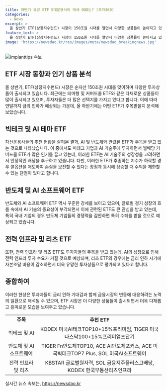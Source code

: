 ```yaml
---
title: 하반기 유망 ETF 5대운용사의 대세 OOO는? [투자360]
categories:
  - News
excerpt: >
  올 상반기 ETF(상장지수펀드) 시장이 150조원 시대를 열면서 다양한 상품들이 쏟아지고 있다. 연내 금리 인하 기대감이 높아지는 전망 속에 올 하반기에는 어떤 ETF가 각광받을지 관심이 쏠린다. 삼성, 미래에셋, KB, 한국투자, 신한 등 국내 5대 자산운용사는 빅테크 관련 ETF를 추천하고 있으며, AI와 함께 성장하는 반도체와 원자력에도 주목하고 있다. 배당을 챙길 수 있는 상품들도 다양하게 제시되고 있으며, AI와 관련된 기업들의 잠재적 성장 가능성에 대한 관심이 높아지고 있다.
feature_text: >
  올 상반기 ETF(상장지수펀드) 시장이 150조원 시대를 열면서 다양한 상품들이 쏟아지고 있다. 연내 금리 인하 기대감이 높아지는 전망 속에 올 하반기에는 어떤 ETF가 각광받을지 관심이 쏠린다. 삼성, 미래에셋, KB, 한국투자, 신한 등 국내 5대 자산운용사는 빅테크 관련 ETF를 추천하고 있으며, AI와 함께 성장하는 반도체와 원자력에도 주목하고 있다. 배당을 챙길 수 있는 상품들도 다양하게 제시되고 있으며, AI와 관련된 기업들의 잠재적 성장 가능성에 대한 관심이 높아지고 있다.
image: 'https://newsdao.kr/res/images/meta/newsdao_breakingnews.jpg'
---
```


<p><img src="https://newsdao.kr/res/images/meta/newsdao_breakingnews.jpg" alt="implanttips 속보" /></p>

<h2 data-ke-size="size26">ETF 시장 동향과 인기 상품 분석</h2>

<p data-ke-size="size16">올 상반기, ETF(상장지수펀드) 시장은 순자산 150조원 시대를 맞이하며 다양한 투자상품이 출시되고 있습니다. 최근에는 테마형 및 커버드콜 ETF와 같은 다채로운 상품들이 많이 출시되고 있으며, 투자자들은 더 많은 선택지를 가지고 있다고 합니다. 이에 따라 연말까지 금리 인하가 예상되는 가운데, 올 하반기에는 어떤 ETF가 주목받을지 분석해보았습니다.</p>

<h2 data-ke-size="size24">빅테크 및 AI 테마 ETF</h2>

<p data-ke-size="size16">자산운용사들의 추천 현황을 살펴본 결과, AI 및 반도체와 관련된 ETF가 주목을 받고 있는 것으로 나타났습니다. 이 중에서도 빅테크 기업과 AI 기술주에 투자하면서 월배당 커버드콜 ETF가 많은 인기를 끌고 있는데, 이러한 ETF는 AI 기술주의 성장성을 고려하면서 안정적인 배당을 추구하고 있습니다. 다만, 이러한 ETF가 추종하는 지수가 하락할 경우 콜옵션을 매도하여 손실을 보전할 수 있다는 장점과 동시에 상승할 때 수익을 제한할 수 있는 단점이 있다고 합니다.</p>

<h2 data-ke-size="size24">반도체 및 AI 소프트웨어 ETF</h2>

<p data-ke-size="size16">반도체와 AI 소프트웨어 ETF 역시 꾸준한 강세를 보이고 있으며, 글로벌 경기 성장의 흐름 속에서 AI 기술의 중요성이 부각되면서 이에 관련된 ETF도 큰 관심을 받고 있는데, 특히 국내 기업의 경우 반도체 기업들의 경쟁력을 감안하면 특히 수혜를 받을 것으로 예상되고 있습니다.</p>

<h2 data-ke-size="size24">전력 인프라 및 리츠 ETF</h2>

<p data-ke-size="size16">또한, 전력 인프라 및 리츠 ETF도 투자자들의 주목을 받고 있는데, AI의 성장으로 인해 전력 인프라 투자 수요가 커질 것으로 예상되며, 리츠 ETF의 경우에는 금리 인하 시기에 자본조달 비용이 감소하면서 더욱 유망한 투자상품으로 평가되고 있다고 합니다.</p>

<h2 data-ke-size="size24">종합하여</h2>

<p data-ke-size="size16">이러한 현상은 투자자들이 금리 인하 기대감과 함께 금융시장의 변동에 대응하려는 노력의 일환으로 해석될 수 있으며, ETF 시장은 더 다양한 상품들이 출시되면서 더욱 다채롭고 흥미로운 모습을 보여주고 있습니다.</p>

<table>
    <tr>
        <td style="text-align: center; height: 17px;"><b>주목</b></td>
        <td style="text-align: center; height: 17px;"><b>추천 ETF</b></td>
    </tr>
    <tr>
        <td style="text-align: center; height: 17px;">빅테크 및 AI</td>
        <td style="text-align: center; height: 17px;">KODEX 미국AI테크TOP10+15%프리미엄, TIGER 미국나스닥100+15%프리미엄초단기</td>
    </tr>
    <tr>
        <td style="text-align: center; height: 17px;">반도체 및 AI 소프트웨어</td>
        <td style="text-align: center; height: 17px;">TIGER Fn반도체TOP10, ACE AI반도체포커스, ACE 미국빅테크TOP7 Plus, SOL 미국AI소프트웨어</td>
    </tr>
    <tr>
        <td style="text-align: center; height: 17px;">전력 인프라 및 리츠</td>
        <td style="text-align: center; height: 17px;">KBSTAR 글로벌원자력, SOL 금융지주플러스고배당, KODEX 한국부동산리츠인프라</td>
    </tr>
</table>
실시간 뉴스 속보는, <a href="https://newsdao.kr" rel="dofollow">https://newsdao.kr</a>


